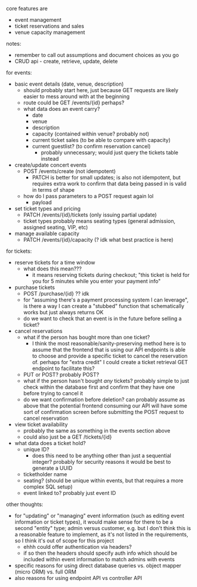 core features are
* event management
* ticket reservations and sales
* venue capacity management

notes:
* remember to call out assumptions and document choices as you go
* CRUD api - create, retrieve, update, delete

for events:
* basic event details (date, venue, description)
    - should probably start here, just because GET requests are likely easier to mess around with at the beginning 
    - route could be GET /events/{id} perhaps?
    - what data does an event carry? 
        - date
        - venue
        - description 
        - capacity (contained within venue? probably not)
        - current ticket sales (to be able to compare with capacity)
        - current guestlist? (to confirm reservation cancel)
            - probably unnecessary; would just query the tickets table instead
* create/update concert events
    - POST /events/create (not idempotent)
        - PATCH is better for small updates; is also not idempotent, but requires extra work to confirm that data being passed in is valid in terms of shape
    - how do I pass parameters to a POST request again lol 
        - payload
* set ticket types and pricing 
    - PATCH /events/{id}/tickets (only issuing partial update)
    - ticket types probably means seating types (general admission, assigned seating, VIP, etc)
* manage available capacity 
    - PATCH /events/{id}/capacity (? idk what best practice is here)

for tickets:
* reserve tickets for a time window
    - what does this mean???
        - it means reserving tickets during checkout; "this ticket is held for you for 5 minutes while you enter your payment info"
* purchase tickets
    - POST /purchase/{id} ?? idk 
    - for "assuming there's a payment processing system I can leverage", is there a way I can create a "stubbed" function that schematically works but just always returns OK
    - do we want to check that an event is in the future before selling a ticket?
* cancel reservations
    - what if the person has bought more than one ticket?
        - I think the most reasonable/sanity-preserving method here is to assume that the frontend that is using our API endpoints is able to choose and provide a specific ticket to cancel the reservation of. perhaps for "extra credit" I could create a ticket retrieval GET endpoint to facilitate this? 
    - PUT or POST? probably POST?
    - what if the person hasn't bought *any* tickets? probably simple to just check within the database first and confirm that they have one before trying to cancel it 
    - do we want confirmation before deletion? can probably assume as above that the potential frontend consuming our API will have some sort of confirmation screen before submitting the POST request to cancel reservation
* view ticket availability 
    - probably the same as something in the events section above
    - could also just be a GET /tickets/{id}
* what data does a ticket hold?
    - unique ID? 
        - does this need to be anything other than just a sequential integer? probably for security reasons it would be best to generate a UUID
    - ticketholder name
    - seating? (should be unique within events, but that requires a more complex SQL setup)
    - event linked to? probably just event ID 

other thoughts:
* for "updating" or "managing" event information (such as editing event information or ticket types), it would make sense for there to be a second "entity" type; admin versus customer, e.g. but I don't think this is a reasonable feature to implement, as it's not listed in the requirements, so I think it's out of scope for this project 
    - ehhh could offer authentication via headers?
    - if so then the headers should specify auth info which should be included within event information to match admins with events
* specific reasons for using direct database queries vs. object mapper (micro ORM) vs. full ORM
* also reasons for using endpoint API vs controller API
